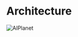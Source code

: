 # Architecture
![AIPlanet](https://github.com/user-attachments/assets/dc1c73ec-dc68-4012-9be6-bba6a54b74f3)

